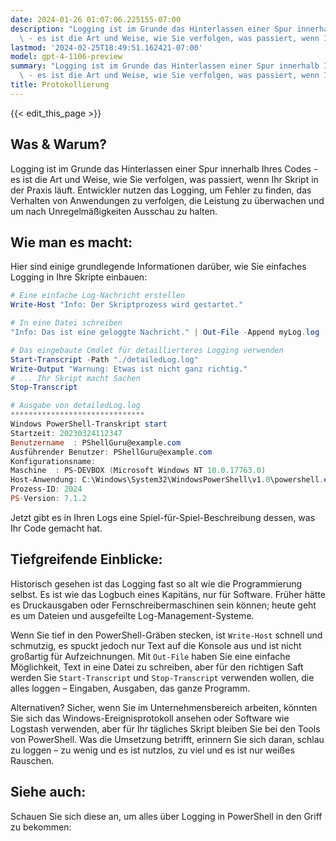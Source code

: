 ```yaml
---
date: 2024-01-26 01:07:06.225155-07:00
description: "Logging ist im Grunde das Hinterlassen einer Spur innerhalb Ihres Codes\
  \ - es ist die Art und Weise, wie Sie verfolgen, was passiert, wenn Ihr Skript in\u2026"
lastmod: '2024-02-25T18:49:51.162421-07:00'
model: gpt-4-1106-preview
summary: "Logging ist im Grunde das Hinterlassen einer Spur innerhalb Ihres Codes\
  \ - es ist die Art und Weise, wie Sie verfolgen, was passiert, wenn Ihr Skript in\u2026"
title: Protokollierung
---
```


{{< edit_this_page >}}

## Was & Warum?
Logging ist im Grunde das Hinterlassen einer Spur innerhalb Ihres Codes - es ist die Art und Weise, wie Sie verfolgen, was passiert, wenn Ihr Skript in der Praxis läuft. Entwickler nutzen das Logging, um Fehler zu finden, das Verhalten von Anwendungen zu verfolgen, die Leistung zu überwachen und um nach Unregelmäßigkeiten Ausschau zu halten.

## Wie man es macht:
Hier sind einige grundlegende Informationen darüber, wie Sie einfaches Logging in Ihre Skripte einbauen:

```PowerShell
# Eine einfache Log-Nachricht erstellen
Write-Host "Info: Der Skriptprozess wird gestartet."

# In eine Datei schreiben
"Info: Das ist eine geloggte Nachricht." | Out-File -Append myLog.log

# Das eingebaute Cmdlet für detaillierteres Logging verwenden
Start-Transcript -Path "./detailedLog.log"
Write-Output "Warnung: Etwas ist nicht ganz richtig."
# ... Ihr Skript macht Sachen
Stop-Transcript

# Ausgabe von detailedLog.log
******************************
Windows PowerShell-Transkript start
Startzeit: 20230324112347
Benutzername  : PShellGuru@example.com
Ausführender Benutzer: PShellGuru@example.com
Konfigurationsname: 
Maschine  : PS-DEVBOX (Microsoft Windows NT 10.0.17763.0)
Host-Anwendung: C:\Windows\System32\WindowsPowerShell\v1.0\powershell.exe
Prozess-ID: 2024
PS-Version: 7.1.2
```

Jetzt gibt es in Ihren Logs eine Spiel-für-Spiel-Beschreibung dessen, was Ihr Code gemacht hat.

## Tiefgreifende Einblicke:
Historisch gesehen ist das Logging fast so alt wie die Programmierung selbst. Es ist wie das Logbuch eines Kapitäns, nur für Software. Früher hätte es Druckausgaben oder Fernschreibermaschinen sein können; heute geht es um Dateien und ausgefeilte Log-Management-Systeme.

Wenn Sie tief in den PowerShell-Gräben stecken, ist `Write-Host` schnell und schmutzig, es spuckt jedoch nur Text auf die Konsole aus und ist nicht großartig für Aufzeichnungen. Mit `Out-File` haben Sie eine einfache Möglichkeit, Text in eine Datei zu schreiben, aber für den richtigen Saft werden Sie `Start-Transcript` und `Stop-Transcript` verwenden wollen, die alles loggen – Eingaben, Ausgaben, das ganze Programm.

Alternativen? Sicher, wenn Sie im Unternehmensbereich arbeiten, könnten Sie sich das Windows-Ereignisprotokoll ansehen oder Software wie Logstash verwenden, aber für Ihr tägliches Skript bleiben Sie bei den Tools von PowerShell. Was die Umsetzung betrifft, erinnern Sie sich daran, schlau zu loggen – zu wenig und es ist nutzlos, zu viel und es ist nur weißes Rauschen.

## Siehe auch:
Schauen Sie sich diese an, um alles über Logging in PowerShell in den Griff zu bekommen:

